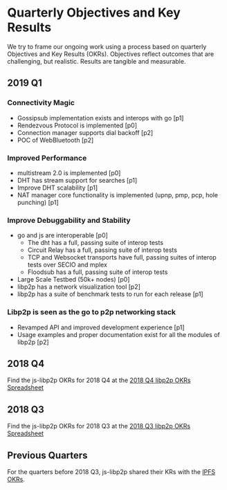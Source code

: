 # Quarterly Objectives and Key Results

We try to frame our ongoing work using a process based on quarterly Objectives and Key Results (OKRs). Objectives reflect outcomes that are challenging, but realistic. Results are tangible and measurable.

## 2019 Q1
### Connectivity Magic
* Gossipsub implementation exists and interops with go [p1]
* Rendezvous Protocol is implemented [p0]
* Connection manager supports dial backoff [p2]
* POC of WebBluetooth [p2]
### Improved Performance
* multistream 2.0 is implemented [p0]
* DHT has stream support for searches [p1]
* Improve DHT scalability [p1]
* NAT manager core functionality is implemented (upnp, pmp, pcp, hole punching) [p1]
### Improve Debuggability and Stability
* go and js are interoperable [p0]
  * The dht has a full, passing suite of interop tests
  * Circuit Relay has a full, passing suite of interop tests
  * TCP and Websocket transports have full, passing suites of interop tests over SECIO and mplex
  * Floodsub has a full, passing suite of interop tests
* Large Scale Testbed (50k+ nodes) [p0]
* libp2p has a network visualization tool [p2]
* libp2p has a suite of benchmark tests to run for each release [p1]
### Libp2p is seen as the go to p2p networking stack
* Revamped API and improved development experience [p1]
* Usage examples and proper documentation exist for all the modules of libp2p [p2]

## 2018 Q4

Find the js-libp2p OKRs for 2018 Q4 at the [2018 Q4 libp2p OKRs Spreadsheet](https://docs.google.com/spreadsheets/d/1BYwmbVicgo6_tOHAbgiUXWge8Ej0qR1M_gAUulazmrg/edit#gid=1241853194)

## 2018 Q3

Find the js-libp2p OKRs for 2018 Q3 at the [2018 Q3 libp2p OKRs Spreadsheet](https://docs.google.com/spreadsheets/d/1HTXfgR5FyPTFhsTkFPRThkeMvHvCgJOaAs7BSl_vQ_0/edit#gid=1241853194)

## Previous Quarters

For the quarters before 2018 Q3, js-libp2p shared their KRs with the [IPFS OKRs](https://github.com/ipfs/js-ipfs/blob/master/OKR.md).
